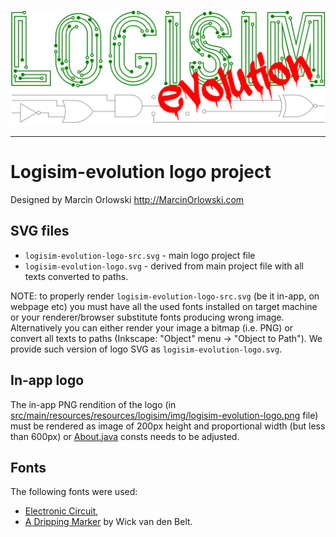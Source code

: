 [![Logisim-evolution](logisim-evolution-logo.svg)](https://github.com/logisim-evolution/logisim-evolution)

---

# Logisim-evolution logo project #

Designed by Marcin Orlowski <http://MarcinOrlowski.com>

## SVG files ##

* `logisim-evolution-logo-src.svg` - main logo project file
* `logisim-evolution-logo.svg` - derived from main project file with all texts converted to paths.

NOTE: to properly render `logisim-evolution-logo-src.svg` (be it in-app, on webpage etc) you must
have all the used fonts installed on target machine or your renderer/browser substitute fonts
producing wrong image. Alternatively you can either render your image a bitmap (i.e. PNG) or
convert all texts to paths (Inkscape: "Object" menu -> "Object to Path"). We provide such version
of logo SVG as `logisim-evolution-logo.svg`.

## In-app logo ##

The in-app PNG rendition of the logo (in [src/main/resources/resources/logisim/img/logisim-evolution-logo.png](../src/main/resources/resources/logisim/img/logisim-evolution-logo.png) file)
must be rendered as image of 200px height and proportional width (but less than 600px)
or [About.java](../src/main/java/com/cburch/logisim/gui/start/About.java) consts needs to be adjusted.

## Fonts ##

The following fonts were used:

* [Electronic Circuit](https://textfonts.net/electronic-circuit-font.html),
* [A Dripping Marker](https://www.1001freefonts.com/a-dripping-marker.font) by Wick van den Belt.

